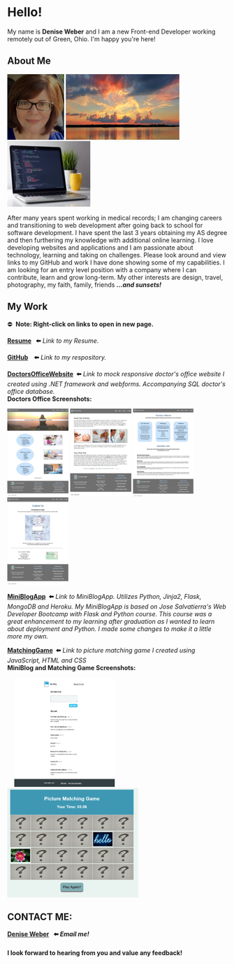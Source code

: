# Hello! 

My name is **Denise Weber** and I am a new Front-end Developer working remotely out of Green, Ohio. I'm happy you're here! 

## About Me
<p float="center">
<img src="/images/me.png" width="130" height="150"> 
<img src="images/sunset.png" width="260" height="150" >
<img src="images/laptop.jpg" width="190" height="150">
</p>

After many years spent working in medical records; I am changing careers and transitioning to web development after going back to school for software development. I have spent the last 3 years obtaining my AS degree and then furthering my knowledge with additional online learning. I love developing websites and applications and I am passionate about technology, learning and taking on challenges. Please look around and view links to my GitHub and work I have done showing some of my capabilities. I am looking for an entry level position with a company where I can contribute, learn and grow long-term.  My other interests are design, travel, photography, my faith, family, friends **_...and sunsets!_**
<br>
## My Work
⛔️&nbsp; **Note:  Right-click on links to open in new page.** 
<br>
 
**[Resume](/images/Resume.png) &nbsp; ⬅️** _Link to my Resume._

**[GitHub](http://github.com/dweber0001) &nbsp;&nbsp; ⬅️** _Link to my respository._

**[DoctorsOfficeWebsite](http://yourdoctorsoffice2021.azurewebsites.net)&nbsp; ⬅️**  _Link to mock responsive doctor's office website I created using .NET framework and webforms. Accompanying SQL doctor's office database._  <br>
**Doctors Office Screenshots:**

<p float="center">
  <img src="/images/home.png" width="140" height="200"> 
  <img src="/images/about.png" width="140" height="200"> 
  <img src="/images/services.png" width="140" height="200"> 
  <img src="/images/contact.png" width="140" height="200"> 
  </p>

**[MiniBlogApp](http://dweber-microblog-app.herokuapp.com)&nbsp; ⬅️** _Link to MiniBlogApp. Utilizes Python, Jinja2, Flask, MongoDB and Heroku. My MiniBlogApp is based on Jose Salvatierra's Web Developer Bootcamp with Flask and Python course. This course was a great enhancement to my learning after graduation as I wanted to learn about deployment and Python. I made some changes to make it a little more my own._ 

**[MatchingGame](https://dweber0001.github.io/matchGame)&nbsp; ⬅️** _Link to picture matching game I created using JavaScript, HTML and CSS_ 
<br>
**MiniBlog and Matching Game Screenshots:**
<p float="left">
 &nbsp;&nbsp;&nbsp;&nbsp;<img src="/images/miniblogapp.png" width="230" height="250"> &nbsp;&nbsp;&nbsp;&nbsp;
 <img src="/images/PictureMatchingGameJavaScript.PNG" width="300" height="250">
</p> 


## CONTACT ME:  
**[Denise Weber](mailto:dweber0001@gmail.com?subject=[GitHub]%20Source%20Portfolio) &nbsp; ⬅️ _Email me!_**  
#### I look forward to hearing from you and value any feedback! 

